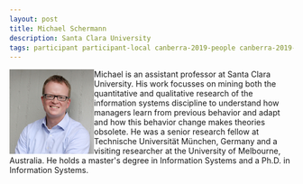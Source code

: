 ```yaml
---
layout: post
title: Michael Schermann
description: Santa Clara University
tags: participant participant-local canberra-2019-people canberra-2019-participant
---
```

<img align="left" width="150" height="150" src="/assets/people/Schermann_Michael.png" alt="Michael Schermann "/>Michael is an assistant professor at Santa Clara University. His work focusses on mining both the quantitative and qualitative research of the information systems discipline to understand how
managers learn from previous behavior and adapt and how this behavior change makes theories obsolete. He was a senior research fellow at Technische Universität München, Germany and a visiting researcher at
the University of Melbourne, Australia. He holds a master's degree in Information Systems and a Ph.D. in Information Systems.  

<a href="https://twitter.com/m_icha" title="Twitter" target="_blank"
rel="noopener">
  <i class="fa fa-twitter fa-2x" style="color:#4FB3A9"></i>
</a>&nbsp;
<a href="https://github.com/mschermann" title="GitHub" target="_blank" rel="noopener">
  <i class="fa fa-github fa-2x" style="color:#4FB3A9"></i>
</a>